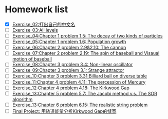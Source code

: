 # Homework list
- [x] [Exercise_02:打出自己的中文名](https://github.com/wzrwisdom/compuational_physics_N2015301020068/tree/master/Exercise_02)
- [ ] [Exercise_03:All levels]()
- [ ] [Exercise_04:Chapter 1 problem 1.5: The decay of two kinds of particles]()
- [ ] [Exercise_05:Chapter 1 problem 1.6: Population growth]()
- [ ] [Exercise_06:Chapter 2 problem 2.9&2.10: The cannon]()
- [ ] [Exercise_07:Chapter 2 problem 2.19: The spin of baseball and Visaual motion of baseball]()
- [ ] [Exercise_08:Chapter 3 problem 3.4: Non-linear oscillator]()
- [ ] [Exercise_09:Chapter 3 problem 3.1: Strange attractor]()
- [ ] [Exercise_10:Chapter 3 problem 3.31:Billiard ball on diverse table]()
- [ ] [Exercise_11:Chapter 4 problem 4.11: The percession of Mercury]()
- [ ] [Exercise_12:Chapter 4 problem 4.18: The Kirkwood Gap]()
- [ ] [Exercise_13:Chapter 5 problem 5.7: The Jacobi method v.s. The SOR algorithm]()
- [ ] [Exercise_13:Chapter 6 problem 6.15: The realistic string problem]()
- [ ] [Final Project: 用轨道能量分析Kirkwood Gap的缝宽]()
